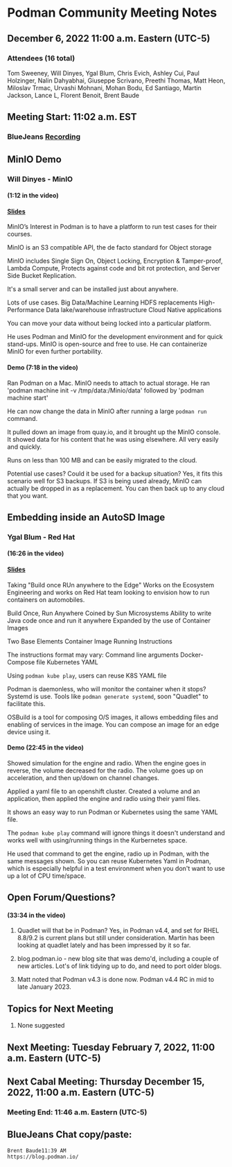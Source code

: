 # Podman Community Meeting Notes
## December 6, 2022 11:00 a.m. Eastern (UTC-5)

### Attendees (16 total)
Tom Sweeney, Will Dinyes, Ygal Blum, Chris Evich, Ashley Cui, Paul Holzinger, Nalin Dahyabhai, Giuseppe Scrivano, Preethi Thomas, Matt Heon, Miloslav Trmac, Urvashi Mohnani, Mohan Bodu, Ed Santiago, Martin Jackson, Lance L, Florent Benoit, Brent Baude

## Meeting Start: 11:02 a.m. EST
### BlueJeans [Recording]()

## MinIO Demo
### Will Dinyes - MinIO
#### (1:12 in the video)

#### [Slides](./Podman_and_MinIO_RH_Webniar.pdf)
MinIO’s Interest in Podman is to have a platform to run test cases for their courses.

MinIO is an S3 compatible API, the de facto standard for Object storage

MinIO includes Single Sign On, Object Locking, Encryption & Tamper-proof, Lambda Compute, Protects against code and bit rot protection, and Server Side Bucket Replication.

It's a small server and can be installed just about anywhere. 

Lots of use cases.
    Big Data/Machine Learning
    HDFS replacements
    High-Performance Data lake/warehouse infrastructure
    Cloud Native applications
    
You can move your data without being locked into a particular platform.

He uses Podman and MinIO for the development environment and for quick stand-ups.  MinIO is open-source and free to use.  He can containerize MinIO for even further portability.

#### Demo (7:18 in the video)

Ran Podman on a Mac.  MinIO needs to attach to actual storage.  He ran 'podman machine init -v /tmp/data:/Minio/data' followed by 'podman machine start'

He can now change the data in MinIO after running a large `podman run` command.

It pulled down an image from quay.io, and it brought up the MinIO console.  It showed data for his content that he was using elsewhere.  All very easily and quickly.

Runs on less than 100 MB and can be easily migrated to the cloud.

Potential use cases?  Could it be used for a backup situation?  Yes, it fits this scenario well for S3 backups.  If S3 is being used already, MinIO can actually be dropped in as a replacement.  You can then back up to any cloud that you want.


## Embedding inside an AutoSD Image
### Ygal Blum - Red Hat
#### (16:26 in the video)
#### [Slides](./Podman_in_the_Edge.pdf)

Taking "Build once RUn anywhere to the Edge"
Works on the Ecosystem Engineering and works on Red Hat team looking to envision how to run containers on automobiles.

Build Once, Run Anywhere
    Coined by Sun Microsystems
    Ability to write Java code once and run it anywhere
    Expanded by the use of Container Images
    
Two Base Elements
    Container Image
    Running Instructions

The instructions format may vary:
    Command line arguments
    Docker-Compose file
    Kubernetes YAML
    
Using `podman kube play`, users can reuse K8S YAML file

Podman is daemonless, who will monitor the container when it stops?  Systemd is use.  Tools like `podman generate systemd`, soon "Quadlet" to facilitate this.

OSBuild is a tool for composing O/S images, it allows embedding files and enabling of services in the image.  You can compose an image for an edge device using it.

#### Demo (22:45 in the video)

Showed simulation for the engine and radio.  When the engine goes in reverse, the volume decreased for the radio.  The volume goes up on acceleration, and then up/down on channel changes.

Applied a yaml file to an openshift cluster.  Created a volume and an application, then applied the engine and radio using their yaml files.

It shows an easy way to run Podman or Kubernetes using the same YAML file.

The `podman kube play` command will ignore things it doesn't understand and works well with using/running things in the Kurbernetes space.

He used that command to get the engine, radio up in Podman, with the same messages shown.  So you can reuse Kubernetes Yaml in Podman, which is especially helpful in a test environment when you don't want to use up a lot of CPU time/space.

## Open Forum/Questions?
#### (33:34 in the video)

1)  Quadlet will that be in Podman?  Yes, in Podman v4.4, and set for RHEL 8.8/9.2 is current plans but still under consideration.  Martin has been looking at quadlet lately and has been impressed by it so far.

2) blog.podman.io - new blog site that was demo'd, including a couple of new articles.  Lot's of link tidying up to do, and need to port older blogs.

3) Matt noted that Podman v4.3 is done now.  Podman v4.4 RC in mid to late January 2023.


## Topics for Next Meeting

1) None suggested


## Next Meeting: Tuesday February 7, 2022, 11:00 a.m. Eastern (UTC-5)
## Next Cabal Meeting: Thursday December 15, 2022, 11:00 a.m. Eastern (UTC-5)

### Meeting End: 11:46 a.m. Eastern (UTC-5)

## BlueJeans Chat copy/paste:
```
Brent Baude11:39 AM
https://blog.podman.io/
```
